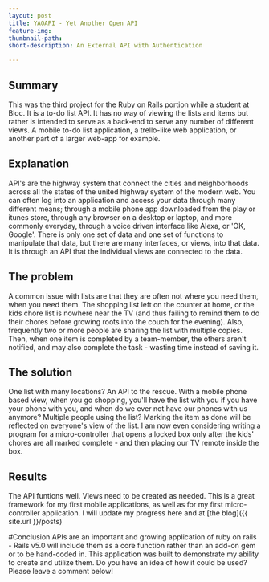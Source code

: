 ```yaml
---
layout: post
title: YAOAPI - Yet Another Open API
feature-img:
thumbnail-path:
short-description: An External API with Authentication

---
```

## Summary
This was the third project for the Ruby on Rails portion while a student at Bloc. It is a to-do list API. It has no way of viewing the lists and items but rather is intended to serve as a back-end to serve any number of different views. A mobile to-do list application, a trello-like web application, or another part of a larger web-app for example.   

## Explanation
API's are the highway system that connect the cities and neighborhoods across all the states of the united highway system of the modern web. You can often log into an application and access your data through many different means; through a mobile phone app downloaded from the play or itunes store, through any browser on a desktop or laptop, and more commonly everyday, through a voice driven interface like Alexa, or 'OK, Google'. There is only one set of data and one set of functions to manipulate that data, but there are many interfaces, or views, into that data. It is through an API that the individual views are connected to the data.   

## The problem
A common issue with lists are that they are often not where you need them, when you need them. The shopping list left on the counter at home, or the kids chore list is nowhere near the TV (and thus failing to remind them to do their chores before growing roots into the couch for the evening). Also, frequently two or more people are sharing the list with multiple copies. Then, when one item is completed by a team-member, the others aren't notified, and may also complete the task - wasting time instead of saving it.  

## The solution
One list with many locations? An API to the rescue. With a mobile phone based view, when you go shopping, you'll have the list with you if you have your phone with you, and when do we ever not have our phones with us anymore? Multiple people using the list? Marking the item as done will be reflected on everyone's view of the list. I am now even considering writing a program for a micro-controller that opens a locked box only after the kids' chores are all marked complete - and then placing our TV remote inside the box.

## Results
The API funtions well. Views need to be created as needed. This is a great framework for my first mobile applications, as well as for my first micro-controller application. I will update my progress here and at [the blog]({{ site.url }}/posts)

#Conclusion
APIs are an important and growing application of ruby on rails - Rails v5.0 will include them as a core function rather than an add-on gem or to be hand-coded in. This application was built to demonstrate my ability to create and utilize them. Do you have an idea of how it could be used? Please leave a comment below!
